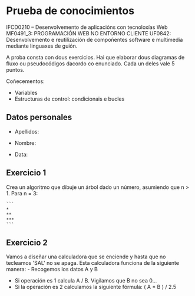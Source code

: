 # Prueba de conocimientos
IFCD0210 – Desenvolvemento de aplicacións con tecnoloxías Web
MF0491_3: PROGRAMACIÓN WEB NO ENTORNO CLIENTE
UF0842: Desenvolvemento e reutilización de compoñentes software e multimedia 
mediante linguaxes de guión.

A proba consta con dous exercicios. Hai que elaborar dous diagramas de fluxo ou pseudocódigos dacordo co enunciado. Cada un deles vale 5 puntos.

Coñecementos:

- Variables
- Estructuras de control: condicionais e bucles

## Datos personales

- Apellidos:

- Nombre:

- Data:


## Exercicio 1

Crea un algoritmo que dibuje un árbol dado un número, asumiendo que n > 1. Para n = 3:

	```
	*
	**
	***
	```

## Exercicio 2

Vamos a diseñar una calculadora que se enciende y hasta que no tecleamos 'SAL' no se apaga. Esta calculadora funciona de la siguiente manera:
	- Recogemos los datos A y B
  - Si operación es 1 calcula A / B. Vigilamos que B no sea 0...
  - Si la operación es 2 calculamos la siguiente fórmula: ( A * B ) / 2.5